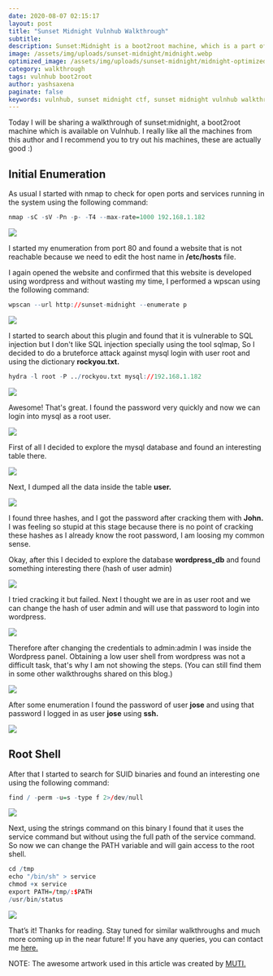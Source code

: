 ```yaml
---
date: 2020-08-07 02:15:17
layout: post
title: "Sunset Midnight Vulnhub Walkthrough"
subtitle:
description: Sunset:Midnight is a boot2root machine, which is a part of sunset series available on Vulnhub.
image: /assets/img/uploads/sunset-midnight/midnight.webp
optimized_image: /assets/img/uploads/sunset-midnight/midnight-optimized.webp
category: walkthrough
tags: vulnhub boot2root 
author: yashsaxena
paginate: false
keywords: vulnhub, sunset midnight ctf, sunset midnight vulnhub walkthrough, midnight vulnhub, sunset midnight vulnhub, sunset midnight walkthrough, sunset midnight writeup, infosecarticles, infosec articles
---
```


Today I will be sharing a walkthrough of sunset:midnight, a boot2root machine which is available on Vulnhub. I really like all the machines from this author and I recommend you to try out his machines, these are actually good :)

## Initial Enumeration

As usual I started with nmap to check for open ports and services running in the system using the following command:

```r
nmap -sC -sV -Pn -p- -T4 --max-rate=1000 192.168.1.182
```
<img src="/assets/img/uploads/sunset-midnight/nmap.webp">

I started my enumeration from port 80 and found a website that is not reachable because we need to edit the host name in <b>/etc/hosts</b> file.

I again opened the website and confirmed that this website is developed using wordpress and without wasting my time, I performed a wpscan using the following command:

```r
wpscan --url http://sunset-midnight --enumerate p
```

<img src="/assets/img/uploads/sunset-midnight/wpscan.webp">

I started to search about this plugin and found that it is vulnerable to SQL injection but I don't like SQL injection specially using the tool sqlmap, So I decided to do a bruteforce attack against mysql login with user root and using the dictionary <b>rockyou.txt.</b>

```r
hydra -l root -P ../rockyou.txt mysql://192.168.1.182
```
<img src="/assets/img/uploads/sunset-midnight/hydra.webp">

Awesome! That's great. I found the password very quickly and now we can login into mysql as a root user.

<img src="/assets/img/uploads/sunset-midnight/mysql.webp">

First of all I decided to explore the mysql database and found an interesting table there.

<img src="/assets/img/uploads/sunset-midnight/database.webp">

Next, I dumped all the data inside the table <b>user.</b>

<img src="/assets/img/uploads/sunset-midnight/user.webp">

I found three hashes, and I got the password after cracking them with <b>John.</b> I was feeling so stupid at this stage because there is no point of cracking these hashes as I already know the root password, I am loosing my common sense. 

Okay, after this I decided to explore the database <b>wordpress_db</b> and found something interesting there (hash of user admin)

<img src="/assets/img/uploads/sunset-midnight/wp-users.webp">

I tried cracking it but failed. Next I thought we are in as user root and we can change the hash of user admin and will use that password to login into wordpress.

<img src="/assets/img/uploads/sunset-midnight/wp-passwd.webp">

Therefore after changing the credentials to admin:admin I was inside the Wordpress panel. Obtaining a low user shell from wordpress was not a difficult task, that's why I am not showing the steps. (You can still find them in some other walkthroughs shared on this blog.)

<img src="/assets/img/uploads/sunset-midnight/shell.webp">

After some enumeration I found the password of user <b>jose</b> and using that password I logged in as user <b>jose</b> using <b>ssh.</b>

<img src="/assets/img/uploads/sunset-midnight/ssh.webp">

## Root Shell

After that I started to search for SUID binaries and found an interesting one using the following command:

```r
find / -perm -u=s -type f 2>/dev/null
```
<img src="/assets/img/uploads/sunset-midnight/suid.webp">

Next, using the strings command on this binary I found that it uses the service command but without using the full path of the service command. So now we can change the PATH variable and will gain access to the root shell.

```r
cd /tmp
echo "/bin/sh" > service
chmod +x service
export PATH=/tmp/:$PATH
/usr/bin/status
```

<img src="/assets/img/uploads/sunset-midnight/root.webp">

That’s it! Thanks for reading. Stay tuned for similar walkthroughs and much more coming up in the near future!
If you have any queries, you can contact me <a href="/contact">here.</a>

NOTE: The awesome artwork used in this article was created by <a href="https://dribbble.com/studioMUTI">MUTI.</a>










